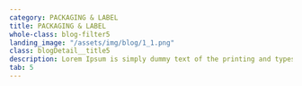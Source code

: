 ```yaml
---
category: PACKAGING & LABEL
title: PACKAGING & LABEL
whole-class: blog-filter5
landing_image: "/assets/img/blog/1_1.png"
class: blogDetail__title5
description: Lorem Ipsum is simply dummy text of the printing and typesetting industry. Lorem Ipsum is simply dummy text of the...
tab: 5
---
```

